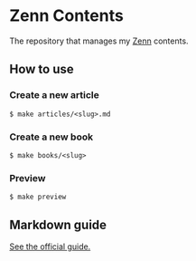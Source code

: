 # Zenn Contents

The repository that manages my [Zenn](https://zenn.dev) contents.

## How to use

### Create a new article

```console
$ make articles/<slug>.md
```

### Create a new book

```console
$ make books/<slug>
```

### Preview

```console
$ make preview
```

## Markdown guide

[See the official guide.](https://zenn.dev/zenn/articles/markdown-guide)

